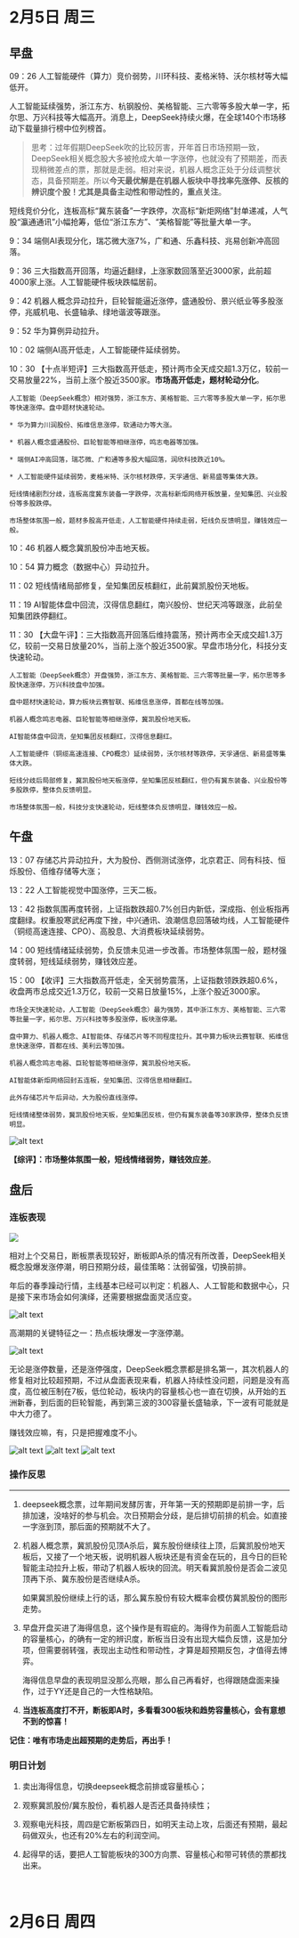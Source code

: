 # 2月5日 周三 

## 早盘

09：26 人工智能硬件（算力）竞价弱势，川环科技、麦格米特、沃尔核材等大幅低开。

人工智能延续强势，浙江东方、杭钢股份、美格智能、三六零等多股大单一字，拓尔思、万兴科技等大幅高开。消息上，DeepSeek持续火爆，在全球140个市场移动下载量排行榜中位列榜首。

> 思考：过年假期DeepSeek吹的比较厉害，开年首日市场预期一致，DeepSeek相关概念股大多被抢成大单一字涨停，也就没有了预期差，而表现稍微差点的票，那就是走弱。相对来说，机器人概念正处于分歧调整状态，具备预期差。所以**今天最优解是在机器人板块中寻找率先涨停、反核的辨识度个股！尤其是具备主动性和带动性的，重点关注**。

短线竞价分化，连板高标“冀东装备”一字跌停，次高标“新炬网络”封单递减，人气股“瀛通通讯”小幅抢筹，低位“浙江东方”、“美格智能”等批量大单一字。

9：34 端侧AI表现分化，瑞芯微大涨7%，广和通、乐鑫科技、兆易创新冲高回落。

9：36 三大指数高开回落，均逼近翻绿，上涨家数回落至近3000家，此前超4000家上涨。人工智能硬件板块跌幅居前。

9：42 机器人概念异动拉升，巨轮智能逼近涨停，盛通股份、景兴纸业等多股涨停，兆威机电、长盛轴承、绿地谐波等跟涨。

9：52 华为算例异动拉升。

10：02 端侧AI高开低走，人工智能硬件延续弱势。

10：30 【十点半短评】三大指数高开低走，预计两市全天成交超1.3万亿，较前一交易放量22%，当前上涨个股近3500家。**市场高开低走，题材轮动分化**。

    人工智能（DeepSeek概念）相对强势，浙江东方、美格智能、三六零等多股大单一字，拓尔思等快速涨停。盘中题材快速轮动。
    
    * 华为算力川润股份、拓维信息涨停，软通动力等大涨。
    
    * 机器人概念盛通股份、巨轮智能等相继涨停，鸣志电器等加强。
    
    * 端侧AI冲高回落，瑞芯微、广和通等多股大幅回落，润欣科技跌近10%。
    
    * 人工智能硬件延续弱势，麦格米特、沃尔核材跌停，天孚通信、新易盛等集体大跌。
    
    短线情绪剧烈分歧，连板高度冀东装备一字跌停，次高标新炬网络开板放量，垒知集团、兴业股份等多股跌停。
    
    市场整体氛围一般，题材多股高开低走，人工智能硬件持续走弱，短线负反馈明显，赚钱效应一般。

10：46 机器人概念冀凯股份冲击地天板。

10：54 算力概念（数据中心）异动拉升。

11：02 短线情绪局部修复，垒知集团反核翻红，此前冀凯股份天地板。

11：19 AI智能体盘中回流，汉得信息翻红，南兴股份、世纪天鸿等跟涨，此前垒知集团跌停翻红。

11：30 【大盘午评】：三大指数高开回落后维持震荡，预计两市全天成交超1.3万亿，较前一交易日放量20%，当前上涨个股近3500家。早盘市场分化，科技分支快速轮动。

    人工智能（DeepSeek概念）开盘强势，浙江东方、美格智能、三六零等批量一字，拓尔思等多股快速涨停，万兴科技盘中加强。
    
    盘中题材快速轮动，算力板块云赛智联、拓维信息涨停，首都在线等加强。
    
    机器人概念鸣志电器、巨轮智能等相继涨停，冀凯股份地天板。
    
    AI智能体盘中回流，垒知集团反核翻红，汉得信息翻红。
    
    人工智能硬件（铜缆高速连接、CPO概念）延续弱势，沃尔核材等跌停，天孚通信、新易盛等集体大跌。
    
    短线分歧后局部修复，冀凯股份地天板涨停，垒知集团反核翻红，但仍有冀东装备、兴业股份等多股跌停，整体负反馈明显。
    
    市场整体氛围一般，科技分支快速轮动，短线整体负反馈明显，赚钱效应一般。

## 午盘

13：07 存储芯片异动拉升，大为股份、西侧测试涨停，北京君正、同有科技、恒烁股份、佰维存储等大涨；

13：22 人工智能视觉中国涨停，三天二板。

13：42 指数氛围再度转弱，上证指数跌超0.7%创日内新低，深成指、创业板指再度翻绿。权重股寒武纪再度下挫，中兴通讯、浪潮信息回落破均线，人工智能硬件（铜缆高速连接、CPO）、高股息、大消费板块延续弱势。

14：00 短线情绪延续弱势，负反馈未见进一步改善。市场整体氛围一般，题材强度转弱，短线延续弱势，赚钱效应差。

15：00 【收评】三大指数高开低走，全天弱势震荡，上证指数领跌跌超0.6%，收盘两市总成交近1.3万亿，较前一交易日放量15%，上涨个股近3000家。

    市场全天快速轮动，人工智能（DeepSeek概念）最为强势，其中浙江东方、美格智能、三六零等批量一字，拓尔思、万兴科技等多股涨停，板块涨停潮。
    
    盘中算力、机器人概念、AI智能体、存储芯片等不同程度拉升。其中算力板块云赛智联、拓维信息快速涨停，首都在线、美利云等加强。
    
    机器人概念鸣志电器、巨轮智能等相继涨停，冀凯股份地天板。
    
    AI智能体新炬网络回封五连板，垒知集团、汉得信息相继翻红。
    
    此外存储芯片午后异动，大为股份直线涨停。
    
    短线情绪整体弱势，冀凯股份地天板，垒知集团反核，但仍有冀东装备等30家跌停，整体负反馈明显。

![alt text](img\image4.png)
    
**【综评】：市场整体氛围一般，短线情绪弱势，赚钱效应差**。

## 盘后

### 连板表现

![](img\image.png)

相对上个交易日，断板票表现较好，断板即A杀的情况有所改善，DeepSeek相关概念股爆发涨停潮，明日预期分歧，最佳策略：汰弱留强，切换前排。

年后的春季躁动行情，主线基本已经可以判定：机器人、人工智能和数据中心，只是接下来市场会如何演绎，还需要根据盘面灵活应变。

![alt text](img\image-1.png)

高潮期的关键特征之一：热点板块爆发一字涨停潮。

![alt text](img\image3.png)

无论是涨停数量，还是涨停强度，DeepSeek概念票都是排名第一，其次机器人的修复相对比较超预期，不过从盘面表现来看，机器人持续性没问题，问题是没有高度，高位被压制在7板，低位轮动，板块内的容量核心也一直在切换，从开始的五洲新春，到后面的巨轮智能，再到第三波的300容量长盛轴承，下一波有可能就是中大力德了。

赚钱效应嘛，有，只是把握难度不小。

![alt text](img\202502051.png)
![alt text](img\202502052.png)
![alt text](img\202502053.png)

### 操作反思
---

1. deepseek概念票，过年期间发酵厉害，开年第一天的预期即是前排一字，后排加速，没啥好的参与机会。次日预期会分歧，是后排切前排的机会。如直接一字涨到顶，那后面的预期就不大了。

2. 机器人概念票，冀凯股份见顶A杀后，冀东股份继续往上顶，后冀凯股份地天板后，又接了一个地天板，说明机器人板块还是有资金在玩的，且今日的巨轮智能主动拉升上板，带动了机器人板块的回流。明天看冀凯股份是否会二波见顶再下杀、冀东股份是否继续A杀。

    如果冀凯股份继续上行的话，那么冀东股份有较大概率会模仿冀凯股份的图形走势。

3. 早盘开盘买进了海得信息，这个操作是有瑕疵的。海得作为前面人工智能启动的容量核心，的确有一定的辨识度，断板当日没有出现大幅负反馈，这是加分项，但需要弱转强，表现出主动性和带动性，才算是超预期反包，才值得去博弈。

    海得信息早盘的表现明显没那么亮眼，那么自己再看好，也得跟随盘面来操作，过于YY还是自己的一大性格缺陷。

4. **当连板高度打不开，断板即A时，多看看300板块和趋势容量核心，会有意想不到的惊喜！**
    
**记住：唯有市场走出超预期的走势后，再出手！**

### 明日计划

1. 卖出海得信息，切换deepseek概念前排或容量核心；

2. 观察冀凯股份/冀东股份，看机器人是否还具备持续性；

3. 观察电光科技，周四是它断板第四日，如明天主动上攻，后面还有预期，最起码做双头，也还有20%左右的利润空间。

4. 起得早的话，要把人工智能板块的300方向票、容量核心和带可转债的票都找出来。
</br>

# 2月6日 周四